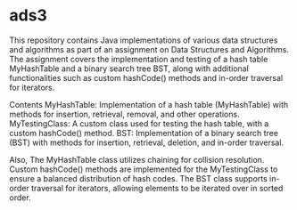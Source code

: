 # ads3
This repository contains Java implementations of various data structures and algorithms as part of an assignment on Data Structures and Algorithms. The assignment covers the implementation and testing of a hash table MyHashTable and a binary search tree BST, along with additional functionalities such as custom hashCode() methods and in-order traversal for iterators.

Contents
MyHashTable: Implementation of a hash table (MyHashTable) with methods for insertion, retrieval, removal, and other operations.
MyTestingClass: A custom class used for testing the hash table, with a custom hashCode() method.
BST: Implementation of a binary search tree (BST) with methods for insertion, retrieval, deletion, and in-order traversal.

Also, The MyHashTable class utilizes chaining for collision resolution.
Custom hashCode() methods are implemented for the MyTestingClass to ensure a balanced distribution of hash codes.
The BST class supports in-order traversal for iterators, allowing elements to be iterated over in sorted order.
